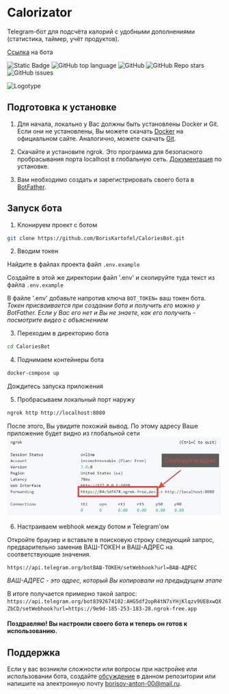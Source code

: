 # Calorizator
Telegram-бот для подсчёта калорий с удобными дополнениями (статистика, таймер, учёт продуктов).

[Ссылка](https://t.me/DailyCaloriesCountBot) на бота

<!--Блок информации о репозитории в бейджах-->
![Static Badge](https://img.shields.io/badge/BorisKartofel-CaloriesBot-orange)
![GitHub top language](https://img.shields.io/github/languages/top/BorisKartofel/CaloriesBot?color=orange)
![GitHub](https://img.shields.io/github/license/BorisKartofel/CaloriesBot)
![GitHub Repo stars](https://img.shields.io/github/stars/BorisKartofel/CaloriesBot)
![GitHub issues](https://img.shields.io/github/issues/BorisKartofel/CaloriesBot)


![Logotype](./docs/wall.png)

<!--Как запустить приложение у себя-->
## Подготовка к установке

1. Для начала, локально у Вас должны быть установлены Docker и Git. Если они не установлены, 
   Вы можете скачать [Docker](https://docs.docker.com/engine/install/) на официальном сайте.
   Аналогично, можете скачать [Git](https://git-scm.com/downloads).

2. Скачайте и установите ngrok. Это программа для безопасного пробрасывания порта localhost в глобальную сеть.
   [Документация](https://ngrok.com/docs/getting-started/) по установке.

3. Вам необходимо создать и зарегистрировать своего бота в [BotFather](https://t.me/BotFather).

## Запуск бота

1. Клонируем проект с ботом
```bash
git clone https://github.com/BorisKartofel/CaloriesBot.git
```
2. Вводим токен

Найдите в файлах проекта файл `.env.example`

Создайте в этой же директории файл '.env' и скопируйте туда текст из файла `.env.example`

В файле '.env' добавьте напротив ключа `BOT_TOKEN=` ваш токен бота. *Токен присваивается при создании бота и получить его можно у BotFather. Если у Вас его нет и Вы не знаете, как его получить - посмотрите видео с объяснением*

3. Переходим в директорию бота
```bash
cd CaloriesBot
```

4. Поднимаем контейнеры бота
```bash
docker-compose up
```
Дождитесь запуска приложения


5. Пробрасываем локальный порт наружу
```bash
ngrok http http://localhost:8080
```
После этого, Вы увидите похожий вывод. По этому адресу Ваше приложение будет видно из глобальной сети
![Logotype](./docs/ngrok_info.png)

6. Настраиваем webhook между ботом и Telegram'ом

Откройте браузер и вставьте в поисковую строку следующий запрос, предварительно заменив ВАШ-ТОКЕН и ВАШ-АДРЕС на соответствующие значения.
```
https://api.telegram.org/botВАШ-ТОКЕН/setWebhook?url=ВАШ-АДРЕС
```

*ВАШ-АДРЕС - это адрес, который Вы копировали на предыдущем этапе*

В итоге получается примерно такой запрос: `https://api.telegram.org/bot8392674102:AHG5df2opR4tN7sYHjKlqzv9UE8xwQXZbCD/setWebhook?url=https://9e9d-185-253-183-28.ngrok-free.app`

#### Поздравляю! Вы настроили своего бота и теперь он готов к использованию.


<!--Поддержка-->
## Поддержка
Если у вас возникли сложности или вопросы при настройке или использовании бота, создайте
[обсуждение](https://github.com/BorisKartofel/CaloriesBot/issues) в данном репозитории или напишите на электронную почту <borisov-anton-00@mail.ru>.
